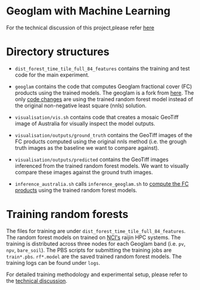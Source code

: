 # Geoglam with Machine Learning

For the technical discussion of this project,please refer [here](technical.md)

# Directory structures

* `dist_forest_time_tile_full_84_features` contains the training and test code for the main experiment.	

* `geoglam` contains the code that computes Geoglam fractional cover (FC) products using the trained models. The geoglam is a fork from [here](https://github.com/nci/geoglam). The only [code changes](geolam/fc_prod/main.py#L181) are using the trained random forest model instead of the original non-negative least square (nnls) solution.

* `visualisation/vis.sh` contains code that creates a mosaic GeoTiff image of Australia for visually inspect the model outputs.

* `visualisation/outputs/ground_truth` contains the GeoTiff images of the FC products computed using the original nnls method (i.e. the grough truth images as the baseline we want to compare against).

* `visualisation/outputs/predicted` contains the GeoTiff images inferenced from the trained random forest models. We want to visually compare these images against the ground truth images.

* `inference_australia.sh` calls `inference_geoglam.sh` to [compute the FC products](geolam/fc_prod/main.py#L181) using the trained random forest models.

# Training random forests

The files for training are under `dist_forest_time_tile_full_84_features`. The random forest models on trained on [NCI's](http://nci.org.au/systems-services/peak-system/raijin) raijin HPC systems. The training is distributed across three nodes for each Geoglam band (i.e. `pv`, `npv`, `bare_soil`). The PBS scripts for submitting the training jobs are `train*.pbs`. `rf*.model` are the saved trained random forest models. The training logs can be found under `logs`.

For detailed training methodology and experimental setup, please refer to the [technical discussion](technical.md).
